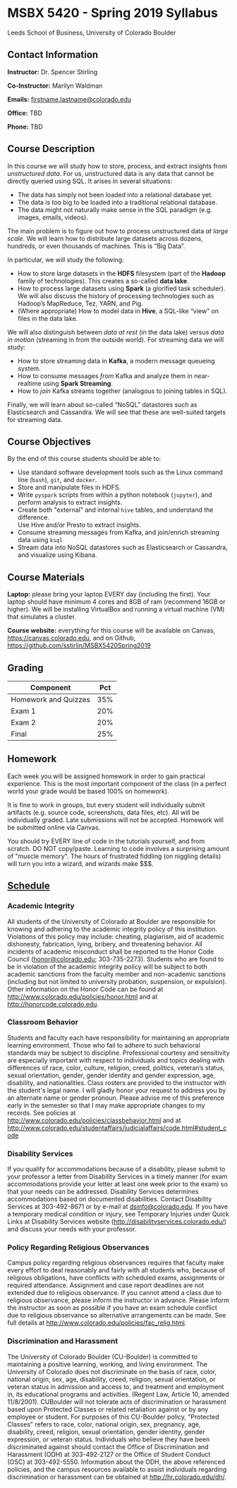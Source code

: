 # MSBX 5420 - Spring 2019 Syllabus
Leeds School of Business, University of Colorado Boulder

## Contact Information

**Instructor:**  Dr. Spencer Stirling

**Co-Instructor:**  Marilyn Waldman

**Emails:**  firstname.lastname@colorado.edu

**Office:**  TBD

**Phone:**  TBD


## Course Description

In this course we will study how to store, process, and extract insights from *unstructured data*.
For us, unstructured data is any data that cannot be directly queried using SQL.  It arises in several situations:

- The data has simply not been loaded into a relational database yet.
- The data is too big to be loaded into a traditional relational database.
- The data might not naturally make sense in the SQL paradigm (e.g. images, emails, videos).

The main problem is to figure out how to process unstructured data *at large scale*.
We will learn how to distribute large datasets across dozens, hundreds, or even thousands of machines.  This is “Big Data”.

In particular, we will study the following:

- How to store large datasets in the **HDFS** filesystem (part of the **Hadoop** family of technologies).
  This creates a so-called **data lake**.
- How to process large datasets using **Spark** (a glorified task scheduler).
  We will also discuss the history of processing technologies such as Hadoop’s MapReduce, Tez, YARN, and Pig.
- (Where appropriate) How to model data in **Hive**, a SQL-like “view” on files in the data lake.

We will also distinguish between *data at rest* (in the data lake) versus *data in motion* (streaming in from the outside world).
For streaming data we will study:

- How to store streaming data in **Kafka**, a modern message queueing system.
- How to consume messages *from* Kafka and analyze them in near-realtime using **Spark Streaming**.
- How to *join* Kafka streams together (analogous to joining tables in SQL).

Finally, we will learn about so-called “NoSQL” datastores such as Elasticsearch and Cassandra.
We will see that these are well-suited targets for streaming data.


## Course Objectives

By the end of this course students should be able to:

- Use standard software development tools such as the Linux command line (`bash`), `git`, and `docker`.
- Store and manipulate files in HDFS.
- Write `pyspark` scripts from within a python notebook (`jupyter`), and perform analysis to extract insights.
- Create both "external" and internal `hive` tables, and understand the difference.  
  Use Hive and/or Presto to extract insights.
- Consume streaming messages from Kafka, and join/enrich streaming data using `ksql`
- Stream data into NoSQL datastores such as Elasticsearch or Cassandra, and visualize using Kibana.


## Course Materials

**Laptop:**  please bring your laptop EVERY day (including the first).  Your laptop should have minimum 4 cores and 8GB of ram (recommend 16GB or higher).
We will be installing VirtualBox and running a virtual machine (VM) that simulates a cluster.

**Course website:**  everything for this course will be available on Canvas, https://canvas.colorado.edu,
and on Github, https://github.com/sstirlin/MSBX5420Spring2019


## Grading

|Component                |Pct |
|-------------------------|----|
|Homework and Quizzes     |35% |
|Exam 1                   |20% |
|Exam 2                   |20% |
|Final                    |25% |


## Homework

Each week you will be assigned homework in order to gain practical experience.
This is the most important component of the class (in a perfect world your grade would be based 100% on homework).

It is fine to work in groups, but every student will individually submit artifacts (e.g. source code, screenshots, data files, etc).
All will be individually graded.  Late submissions will not be accepted.
Homework will be submitted online via Canvas. 

You should try EVERY line of code in the tutorials yourself, and from scratch.  DO NOT copy/paste.
Learning to code involves a surprising amount of "muscle memory".  The hours of frustrated fiddling (on
niggling details) will turn you into a wizard, and wizards make $$$.


## [Schedule](../README.md#schedule-subject-to-change)


### Academic Integrity 

All students of the University of Colorado at Boulder are responsible for knowing and adhering to the academic integrity policy of this institution. Violations of this policy may include: cheating, plagiarism, aid of academic dishonesty, fabrication, lying, bribery, and threatening behavior. All incidents of academic misconduct shall be reported to the Honor Code Council (honor@colorado.edu; 303-735-2273). Students who are found to be in violation of the academic integrity policy will be subject to both academic sanctions from the faculty member and non-academic sanctions (including but not limited to university probation, suspension, or expulsion). Other information on the Honor Code can be found at http://www.colorado.edu/policies/honor.html and at http://honorcode.colorado.edu. 

### Classroom Behavior 

Students and faculty each have responsibility for maintaining an appropriate learning environment. Those who fail to adhere to such behavioral standards may be subject to discipline. Professional courtesy and sensitivity are especially important with respect to individuals and topics dealing with differences of race, color, culture, religion, creed, politics, veteran’s status, sexual orientation, gender, gender identity and gender expression, age, disability, and nationalities. Class rosters are provided to the instructor with the student's legal name. I will gladly honor your request to address you by an alternate name or gender pronoun. Please advise me of this preference early in the semester so that I may make appropriate changes to my records. See policies at http://www.colorado.edu/policies/classbehavior.html and at http://www.colorado.edu/studentaffairs/judicialaffairs/code.html#student_code 

### Disability Services 

If you qualify for accommodations because of a disability, please submit to your professor a letter from Disability Services in a timely manner (for exam accommodations provide your letter at least one week prior to the exam) so that your needs can be addressed. Disability Services determines accommodations based on documented disabilities. Contact Disability Services at 303-492-8671 or by e-mail at dsinfo@colorado.edu. 
If you have a temporary medical condition or injury, see Temporary Injuries under Quick Links at Disability Services website (http://disabilityservices.colorado.edu/) and discuss your needs with your professor. 

### Policy Regarding Religious Observances 

Campus policy regarding religious observances requires that faculty make every effort to deal reasonably and fairly with all students who, because of religious obligations, have conflicts with scheduled exams, assignments or required attendance. Assignment and case report deadlines are not extended due to religious observance. If you cannot attend a class due to religious observance, please inform the instructor in advance. Please inform the instructor as soon as possible if you have an exam schedule conflict due to religious observance so alternative arrangements can be made. See full details at http://www.colorado.edu/policies/fac_relig.html. 

### Discrimination and Harassment 

The University of Colorado Boulder (CU-Boulder) is committed to maintaining a positive learning, working, and living environment. The University of Colorado does not discriminate on the basis of race, color, national origin, sex, age, disability, creed, religion, sexual orientation, or veteran status in admission and access to, and treatment and employment in, its educational programs and activities. (Regent Law, Article 10, amended 11/8/2001). CUBoulder will not tolerate acts of discrimination or harassment based upon Protected Classes or related retaliation against or by any employee or student. For purposes of this CU-Boulder policy, "Protected Classes" refers to race, color, national origin, sex, pregnancy, age, disability, creed, religion, sexual orientation, gender identity, gender expression, or veteran status. Individuals who believe they have been discriminated against should contact the Office of Discrimination and Harassment (ODH) at 303-492-2127 or the Office of Student Conduct (OSC) at 303-492-5550. Information about the ODH, the above referenced policies, and the campus resources available to assist individuals regarding discrimination or harassment can be obtained at http://hr.colorado.edu/dh/.
